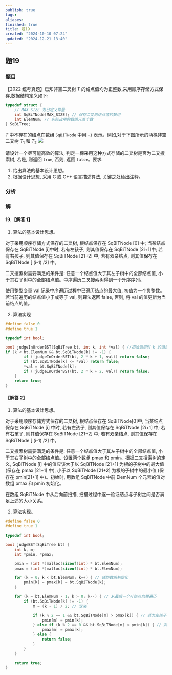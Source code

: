 ```yaml
---
publish: true
tags: 
aliases: 
finished: true
title: 题19
created: "2024-10-10 07:24"
updated: "2024-12-21 13:40"
---
```

## 题19
### 题目
【2022 统考真题】已知非空二叉树 $T$ 的结点值均为正整数,采用顺序存储方式保存,数据结构定义如下:
```cpp
typedef struct {
    // MAX_SIZE 为已定义常量
    int SqBiTNode[MAX_SIZE]; // 保存二叉树结点值的数组
    int ElemNum; // 实际占用的数组元素个数
} SqBiTree;
```
$T$ 中不存在的结点在数组 `SqBiTNode` 中用 `-1` 表示。例如,对于下图所示的两棵非空二叉树 ${T}_{1}$ 和 ${T}_{2}$
![](https://img.hwenyi.tech/202410101520725.webp)

请设计一个尽可能高效的算法, 判定一棵采用这种方式存储的二叉树是否为二叉搜索树, 若是, 则返回 `true`, 否则, 返回 `false`。要求:

1. 给出算法的基本设计思想。
2. 根据设计思想, 采用 C 或 C++ 语言描述算法, 关键之处给出注释。
### 分析

### 解

#### 19.【解答 1】

1) 算法的基本设计思想。

对于采用顺序存储方式保存的二叉树, 根结点保存在 SqBiTNode [0] 中; 当某结点保存在 SqBiTNode [i]中时, 若有左孩子, 则其值保存在 SqBiTNode [2i+1]中; 若有右孩子, 则其值保存在 SqBiTNode [21+2] 中; 若有双亲结点, 则其值保存在 SqBiTNode [ (i-1) /2] 中。

二叉搜索树需要满足的条件是: 任意一个结点值大于其左子树中的全部结点值, 小于其右子树中的全部结点值。中序遍历二叉搜索树得到一个升序序列。

使用整型变量 val 记录中序遍历过程中已遍历结点的最大值, 初值为一个负整数。若当前遍历的结点值小于或等于 val, 则算法返回 false, 否则, 将 val 的值更新为当前结点的值。

2) 算法实现

```c
#define false 0
#define true 1

typedef int bool;

bool judgeInOrderBST(SqBiTree bt, int k, int *val) { //初始调用时 k 的值是 0
if (k < bt.ElemNum && bt.SqBiTNode[k] != -1) {
        if (!judgeInOrderBST(bt, 2 * k + 1, val)) return false;
        if (bt.SqBiTNode[k] <= *val) return false;
        *val = bt.SqBiTNode[k];
        if (!judgeInOrderBST(bt, 2 * k + 2, val)) return false;
    }
    return true;
}
```

#### 【解答 2】

1) 算法的基本设计思想。

对于采用顺序存储方式保存的二叉树, 根结点保存在 SqBiTNode[0]中; 当某结点保存在 SqBiTNode [i] 中时, 若有左孩子, 则其值保存在 SqBiTNode [2i+1] 中; 若有右孩子, 则其值保存在 SqBiTNode [21+2] 中; 若有双亲结点, 则其值保存在 SqBiTNode [ (i-1) /2] 中。

二叉搜索树需要满足的条件是: 任意一个结点值大于其左子树中的全部结点值, 小于其右子树中的全部结点值。设置两个数组 pmax 和 pmin。根据二叉搜索树的定义, SqBiTNode [i] 中的值应该大于以 SqBiTNode [21+1] 为根的子树中的最大值 (保存在 pmax [21+1] 中), 小于以 SqBiTNode [21+2] 为根的子树中的最小值 (保存在 pmin[21+1] 中)。初始时, 用数组 SqBiTNode 中前 ElemNum 个元素的值对数组 pmax 和 pmin 初始化。

在数组 SqBiTNode 中从后向前扫描, 扫描过程中逐一验证结点与子树之间是否满足上述的大小关系。

2) 算法实现。

```c
#define false 0
#define true 1

typedef int bool;

bool judgeBST(SqBiTree bt) {
    int k, m;
    int *pmin, *pmax;

    pmin = (int *)malloc(sizeof(int) * bt.ElemNum);
    pmax = (int *)malloc(sizeof(int) * bt.ElemNum);

    for (k = 0; k < bt.ElemNum; k++) { // 辅助数组初始化
        pmin[k] = pmax[k] = bt.SqBiTNode[k];
    }

    for (k = bt.ElemNum - 1; k > 0; k--) { // 从最后一个叶结点向根遍历
        if (bt.SqBiTNode[k] != -1) {
            m = (k - 1) / 2; // 双亲

            if (k % 2 == 1 && bt.SqBiTNode[m] > pmax[k]) { // 其为左孩子
                pmin[m] = pmin[k];
            } else if (k % 2 == 0 && bt.SqBiTNode[m] < pmin[k]) { // 其为右孩子
                pmax[m] = pmax[k];
            } else {
                return false;
            }
        }
    }

    return true;
}
```
